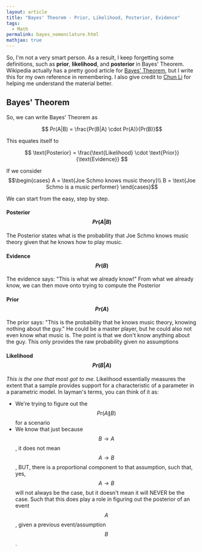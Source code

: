 ```yaml
---
layout: article
title: "Bayes' Theorem - Prior, Likelihood, Posterior, Evidence"
tags:
  - Math
permalink: bayes_nomenclature.html
mathjax: true
---
```

So, I'm not a very smart person. As a result, I keep forgetting some definitions, such as **prior**, **likelihood**, and **posterior** in Bayes' Theorem. Wikipedia actually has a pretty good article for [Bayes' Theorem](https://en.wikipedia.org/wiki/Bayes%27_theorem), but I write this for my own reference in remembering. I also give credit to [Chun Li](http://www.lichun.cc/blog/2013/07/understand-bayes-theorem-prior-likelihood-posterior-evidence/) for helping me understand the material better.

## Bayes' Theorem
So, we can write Bayes' Theorem as

$$ Pr(A|B) = \frac{Pr(B|A) \cdot Pr(A)}{Pr(B)}$$

This equates itself to

$$ \text{Posterior} = \frac{\text{Likelihood} \cdot \text{Prior}}{\text{Evidence}} $$

If we consider
$$\begin{cases}
A = \text{Joe Schmo knows music theory}\\
B = \text{Joe Schmo is a music performer}
\end{cases}$$

We can start from the easy, step by step.
#### Posterior $$Pr(A|B)$$
The Posterior states what is the probability that Joe Schmo knows music theory given that he knows how to play music.

#### Evidence $$Pr(B)$$
The evidence says: "This is what we already know!" From what we already know, we can then move onto trying to compute the Posterior

#### Prior $$Pr(A)$$
The prior says: "This is the probability that he knows music theory, knowing nothing about the guy." He could be a master player, but he could also not even know what music is. The point is that we don't know anything about the guy. This only provides the raw probability given no assumptions

#### Likelihood $$Pr(B|A)$$
*This is the one that most got to me.*
Likelihood essentially measures the extent that a sample provides support for a characteristic of a parameter in a parametric model. In layman's terms, you can think of it as:
- We're trying to figure out the $$Pr(A\|B)$$ for a scenario
- We know that just because $$B \rightarrow A$$, it does not mean $$A \rightarrow B$$, BUT, there is a proportional component to that assumption, such that, yes, $$A\rightarrow B$$ will not always be the case, but it doesn't mean it will NEVER be the case. Such that this does play a role in figuring out the posterior of an event $$A$$, given a previous event/assumption $$B$$.
